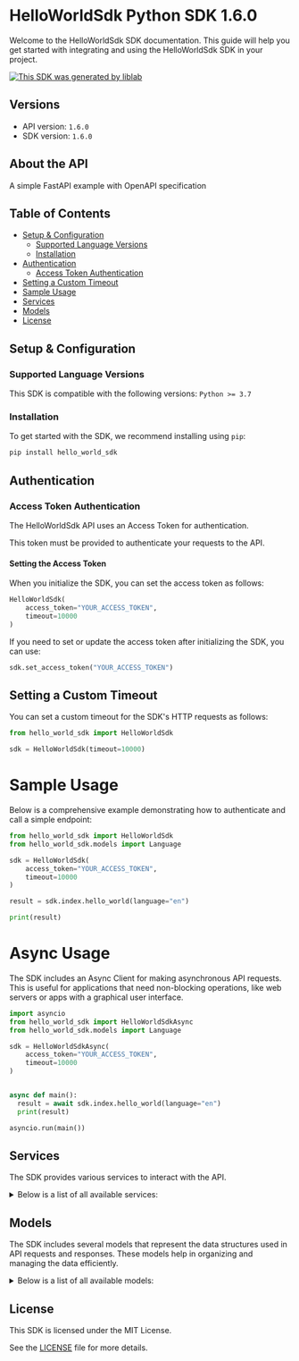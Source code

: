 # HelloWorldSdk Python SDK 1.6.0<a id="helloworldsdk-python-sdk-160"></a>

Welcome to the HelloWorldSdk SDK documentation. This guide will help you get started with integrating and using the HelloWorldSdk SDK in your project.

[![This SDK was generated by liblab](https://public-liblab-readme-assets.s3.us-east-1.amazonaws.com/built-by-liblab-icon.svg)](https://liblab.com/?utm_source=readme)

## Versions<a id="versions"></a>

- API version: `1.6.0`
- SDK version: `1.6.0`

## About the API<a id="about-the-api"></a>

A simple FastAPI example with OpenAPI specification

## Table of Contents<a id="table-of-contents"></a>

- [Setup & Configuration](#setup--configuration)
  - [Supported Language Versions](#supported-language-versions)
  - [Installation](#installation)
- [Authentication](#authentication)
  - [Access Token Authentication](#access-token-authentication)
- [Setting a Custom Timeout](#setting-a-custom-timeout)
- [Sample Usage](#sample-usage)
- [Services](#services)
- [Models](#models)
- [License](#license)

## Setup & Configuration<a id="setup--configuration"></a>

### Supported Language Versions<a id="supported-language-versions"></a>

This SDK is compatible with the following versions: `Python >= 3.7`

### Installation<a id="installation"></a>

To get started with the SDK, we recommend installing using `pip`:

```bash
pip install hello_world_sdk
```

## Authentication<a id="authentication"></a>

### Access Token Authentication<a id="access-token-authentication"></a>

The HelloWorldSdk API uses an Access Token for authentication.

This token must be provided to authenticate your requests to the API.

#### Setting the Access Token<a id="setting-the-access-token"></a>

When you initialize the SDK, you can set the access token as follows:

```py
HelloWorldSdk(
    access_token="YOUR_ACCESS_TOKEN",
    timeout=10000
)
```

If you need to set or update the access token after initializing the SDK, you can use:

```py
sdk.set_access_token("YOUR_ACCESS_TOKEN")
```

## Setting a Custom Timeout<a id="setting-a-custom-timeout"></a>

You can set a custom timeout for the SDK's HTTP requests as follows:

```py
from hello_world_sdk import HelloWorldSdk

sdk = HelloWorldSdk(timeout=10000)
```

# Sample Usage<a id="sample-usage"></a>

Below is a comprehensive example demonstrating how to authenticate and call a simple endpoint:

```py
from hello_world_sdk import HelloWorldSdk
from hello_world_sdk.models import Language

sdk = HelloWorldSdk(
    access_token="YOUR_ACCESS_TOKEN",
    timeout=10000
)

result = sdk.index.hello_world(language="en")

print(result)

```

# Async Usage<a id="async-usage"></a>

The SDK includes an Async Client for making asynchronous API requests. This is useful for applications that need non-blocking operations, like web servers or apps with a graphical user interface.

```py
import asyncio
from hello_world_sdk import HelloWorldSdkAsync
from hello_world_sdk.models import Language

sdk = HelloWorldSdkAsync(
    access_token="YOUR_ACCESS_TOKEN",
    timeout=10000
)


async def main():
  result = await sdk.index.hello_world(language="en")
  print(result)

asyncio.run(main())
```

## Services<a id="services"></a>

The SDK provides various services to interact with the API.

<details> 
<summary>Below is a list of all available services:</summary>

| Name         |
| :----------- |
| index        |
| openapi_json |

</details>

## Models<a id="models"></a>

The SDK includes several models that represent the data structures used in API requests and responses. These models help in organizing and managing the data efficiently.

<details> 
<summary>Below is a list of all available models:</summary>

| Name                | Description |
| :------------------ | :---------- |
| HelloResponse       |             |
| Language            |             |
| HttpValidationError |             |
| ValidationError     |             |

</details>

## License<a id="license"></a>

This SDK is licensed under the MIT License.

See the [LICENSE](LICENSE) file for more details.
